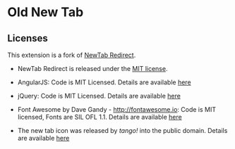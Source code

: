 # Old New Tab

## Licenses

This extension is a fork of [NewTab Redirect](https://github.com/jimschubert/NewTab-Redirect).

* NewTab Redirect is released under the [MIT license](https://github.com/jimschubert/NewTab-Redirect/blob/e35d77b583c3d762ace67694ee76ca16a27e0690/LICENSE).

* AngularJS: Code is MIT Licensed. Details are available [here](https://github.com/angular/angular.js/blob/master/LICENSE)

* jQuery: Code is MIT Licensed. Details are available [here](https://github.com/jquery/jquery/blob/master/MIT-LICENSE.txt)

* Font Awesome by Dave Gandy - http://fontawesome.io: Code is MIT licensed, Fonts are SIL OFL 1.1. Details are available [here](http://fontawesome.io/license/)

* The new tab icon was released by <em>tango!</em> into the public domain.  Details are available [here](http://en.wikipedia.org/wiki/File:Tab-new.svg)
